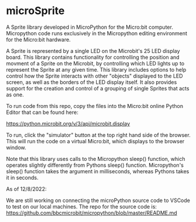 # microSprite

A Sprite library developed in MicroPython for the Micro:bit computer. Micropython code runs exclusively in the Micropython editing environment for the Micro:bit hardware.

A Sprite is represented by a single LED on the Microbit's 25 LED display board. This library contains functionality for controlling the position and movment of a Sprite on the Microbit, by controlling which LED lights up to represent the Sprite at any given time. This library includes options to help control how the Sprite interacts with other "objects" displayed to the LED screen, as well as the borders of the LED display itself. It also provides support for the creation and control of a grouping of single Sprites that acts as one.

To run code from this repo, copy the files into the Micro:bit online Python Editor that can be found here:

https://python.microbit.org/v/3/api/microbit.display

To run, click the "simulator" button at the top right hand side of the browser. This will run the code on a virtual Micro:bit, which displays to the browser window.

Note that this library uses calls to the Micropython sleep() function, which operates slightly differently from Pythons sleep() function. Micropython's sleep() function takes the argument in milliseconds, whereas Pythons takes it in seconds.

As of 12/8/2022:

We are still working on connecting the microPython source code to VSCode to test on our local machines.
The repo for the source code is:
https://github.com/bbcmicrobit/micropython/blob/master/README.md

